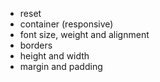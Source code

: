 - reset
- container (responsive)
- font size, weight and alignment
- borders
- height and width
- margin and padding